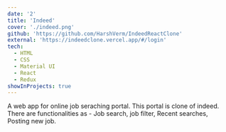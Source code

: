 ```yaml
---
date: '2'
title: 'Indeed'
cover: './indeed.png'
github: 'https://github.com/HarshVerm/IndeedReactClone'
external: 'https://indeedclone.vercel.app/#/login'
tech:
  - HTML
  - CSS
  - Material UI
  - React
  - Redux
showInProjects: true
---
```


A web app for online job seraching portal. This portal is clone of indeed. There are functionalities as - Job search, job filter, Recent searches, Posting new job.
